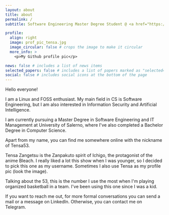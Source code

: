 ```yaml
---
layout: about
title: about
permalink: /
subtitle: Software Engineering Master Degree Student @ <a href="https://corsi.unisa.it/informatica-magistrale"> University of Salerno </a>

profile:
  align: right
  image: prof_pic_tensa.jpg
  image_circular: false # crops the image to make it circular
  more_info: >
    <p>My Github profile pic</p>

news: false # includes a list of news items
selected_papers: false # includes a list of papers marked as "selected={true}"
social: false # includes social icons at the bottom of the page
---
```


Hello everyone!

I am a Linux and FOSS enthusiast. My main field in CS is Software Engineering, but I am also interested in Information Security and Artificial Intelligence.

I am currently pursuing a Master Degree in Software Engineering and IT Management at University of Salerno, where I've also completed a Bachelor Degree in Computer Science.

Apart from my name, you can find me somewhere online with the nickname of Tensa53.

Tensa Zangetsu is the Zanpakuto spirit of Ichigo, the protagonist of the anime Bleach. I really liked a lot this show when I was younger, so I decided to pick this one as my username. Sometimes I also use Tensa as my profile pic (look the image).

Talking about the 53, this is the number I use the most when I'm playing organized basketball in a team. I've been using this one since I was a kid.

If you want to reach me out, for more formal conversations you can send a mail or a message on LinkedIn. Otherwise, you can contact me on Telegram.
